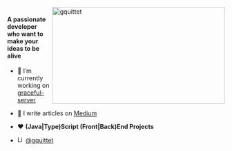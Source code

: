 <img align="right" width="400px" height="225px" src="https://github-readme-stats.vercel.app/api?username=gquittet&show_icons=true&locale=en&include_all_commits=true" alt="gquittet" />

#### A passionate developer who want to make your ideas to be alive

- 🔭 I’m currently working on [graceful-server](https://github.com/gquittet/graceful-server)

- 📝 I write articles on [Medium](https://gquittet.medium.com/)

- :heart: **(Java|Type)Script (Front|Back)End Projects**

- <img width="15px" height="15px" alt="LinkedIn logo" src="https://upload.wikimedia.org/wikipedia/commons/thumb/c/ca/LinkedIn_logo_initials.png/768px-LinkedIn_logo_initials.png" />  [@gquittet](https://www.linkedin.com/in/gquittet)
